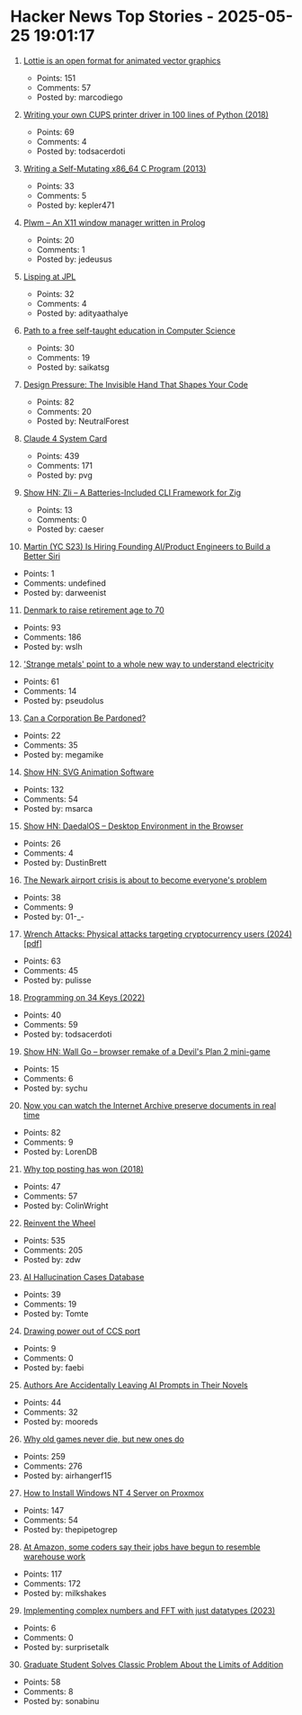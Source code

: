 # Hacker News Top Stories - 2025-05-25 19:01:17

1. [Lottie is an open format for animated vector graphics](https://lottie.github.io/)
   - Points: 151
   - Comments: 57
   - Posted by: marcodiego

2. [Writing your own CUPS printer driver in 100 lines of Python (2018)](https://behind.pretix.eu/2018/01/20/cups-driver/)
   - Points: 69
   - Comments: 4
   - Posted by: todsacerdoti

3. [Writing a Self-Mutating x86_64 C Program (2013)](https://ephemeral.cx/2013/12/writing-a-self-mutating-x86_64-c-program/)
   - Points: 33
   - Comments: 5
   - Posted by: kepler471

4. [Plwm – An X11 window manager written in Prolog](https://github.com/Seeker04/plwm)
   - Points: 20
   - Comments: 1
   - Posted by: jedeusus

5. [Lisping at JPL](https://flownet.com/gat/jpl-lisp.html)
   - Points: 32
   - Comments: 4
   - Posted by: adityaathalye

6. [Path to a free self-taught education in Computer Science](https://github.com/ossu/computer-science)
   - Points: 30
   - Comments: 19
   - Posted by: saikatsg

7. [Design Pressure: The Invisible Hand That Shapes Your Code](https://hynek.me/talks/design-pressure/)
   - Points: 82
   - Comments: 20
   - Posted by: NeutralForest

8. [Claude 4 System Card](https://simonwillison.net/2025/May/25/claude-4-system-card/)
   - Points: 439
   - Comments: 171
   - Posted by: pvg

9. [Show HN: Zli – A Batteries-Included CLI Framework for Zig](https://github.com/xcaeser/zli)
   - Points: 13
   - Comments: 0
   - Posted by: caeser

10. [Martin (YC S23) Is Hiring Founding AI/Product Engineers to Build a Better Siri](https://www.ycombinator.com/companies/martin/jobs)
   - Points: 1
   - Comments: undefined
   - Posted by: darweenist

11. [Denmark to raise retirement age to 70](https://www.telegraph.co.uk/world-news/2025/05/23/denmark-raise-retirement-age-70/)
   - Points: 93
   - Comments: 186
   - Posted by: wslh

12. ['Strange metals' point to a whole new way to understand electricity](https://www.science.org/content/article/strange-metals-point-whole-new-way-understand-electricity)
   - Points: 61
   - Comments: 14
   - Posted by: pseudolus

13. [Can a Corporation Be Pardoned?](https://papers.ssrn.com/sol3/papers.cfm?abstract_id=5202339)
   - Points: 22
   - Comments: 35
   - Posted by: megamike

14. [Show HN: SVG Animation Software](https://expressive.app/expressive-animator/)
   - Points: 132
   - Comments: 54
   - Posted by: msarca

15. [Show HN: DaedalOS – Desktop Environment in the Browser](https://github.com/DustinBrett/daedalOS)
   - Points: 26
   - Comments: 4
   - Posted by: DustinBrett

16. [The Newark airport crisis is about to become everyone's problem](https://www.theverge.com/planes/673462/newark-airport-delay-air-traffic-control-tracon-radar)
   - Points: 38
   - Comments: 9
   - Posted by: 01-_-

17. [Wrench Attacks: Physical attacks targeting cryptocurrency users (2024) [pdf]](https://drops.dagstuhl.de/storage/00lipics/lipics-vol316-aft2024/LIPIcs.AFT.2024.24/LIPIcs.AFT.2024.24.pdf)
   - Points: 63
   - Comments: 45
   - Posted by: pulisse

18. [Programming on 34 Keys (2022)](https://oppi.li/posts/programming_on_34_keys/)
   - Points: 40
   - Comments: 59
   - Posted by: todsacerdoti

19. [Show HN: Wall Go – browser remake of a Devil's Plan 2 mini-game](https://schaoss.github.io/wall-go/)
   - Points: 15
   - Comments: 6
   - Posted by: sychu

20. [Now you can watch the Internet Archive preserve documents in real time](https://www.theverge.com/news/672682/internet-archive-microfiche-lo-fi-beats-channel)
   - Points: 82
   - Comments: 9
   - Posted by: LorenDB

21. [Why top posting has won (2018)](https://www.solipsys.co.uk/new/WhyTopPostingHasWon.html?ye25hn)
   - Points: 47
   - Comments: 57
   - Posted by: ColinWright

22. [Reinvent the Wheel](https://endler.dev/2025/reinvent-the-wheel/)
   - Points: 535
   - Comments: 205
   - Posted by: zdw

23. [AI Hallucination Cases Database](https://www.damiencharlotin.com/hallucinations/)
   - Points: 39
   - Comments: 19
   - Posted by: Tomte

24. [Drawing power out of CCS port](https://openinverter.org/forum/viewtopic.php?t=3551)
   - Points: 9
   - Comments: 0
   - Posted by: faebi

25. [Authors Are Accidentally Leaving AI Prompts in Their Novels](https://www.404media.co/authors-are-accidentally-leaving-ai-prompts-in-their-novels/)
   - Points: 44
   - Comments: 32
   - Posted by: mooreds

26. [Why old games never die, but new ones do](https://pleromanonx86.wordpress.com/2025/05/06/why-old-games-never-die-but-new-ones-do/)
   - Points: 259
   - Comments: 276
   - Posted by: airhangerf15

27. [How to Install Windows NT 4 Server on Proxmox](https://blog.pipetogrep.org/2025/05/23/how-to-install-windows-nt-4-server-on-proxmox/)
   - Points: 147
   - Comments: 54
   - Posted by: thepipetogrep

28. [At Amazon, some coders say their jobs have begun to resemble warehouse work](https://www.nytimes.com/2025/05/25/business/amazon-ai-coders.html)
   - Points: 117
   - Comments: 172
   - Posted by: milkshakes

29. [Implementing complex numbers and FFT with just datatypes (2023)](https://gist.github.com/VictorTaelin/5776ede998d0039ad1cc9b12fd96811c)
   - Points: 6
   - Comments: 0
   - Posted by: surprisetalk

30. [Graduate Student Solves Classic Problem About the Limits of Addition](https://www.quantamagazine.org/graduate-student-solves-classic-problem-about-the-limits-of-addition-20250522/)
   - Points: 58
   - Comments: 8
   - Posted by: sonabinu

